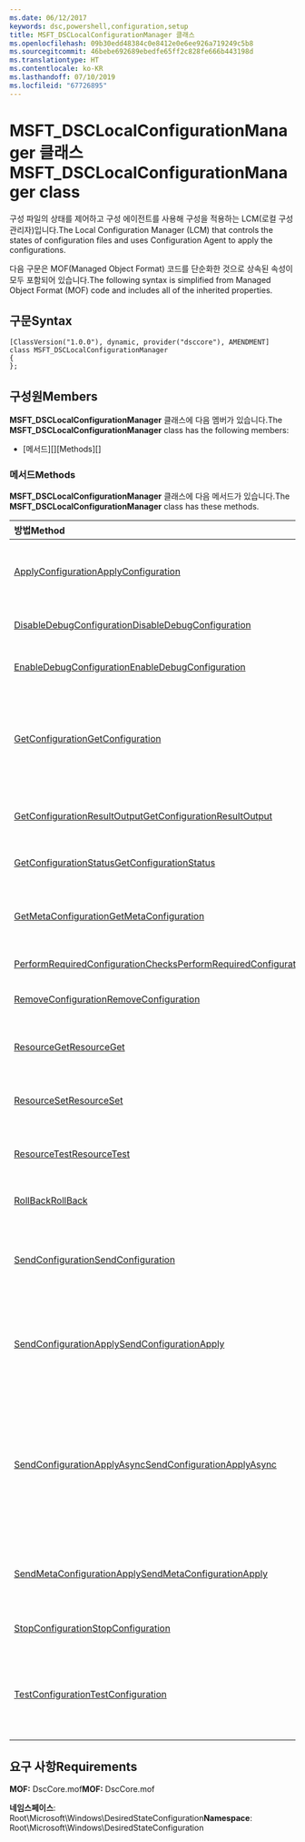 ```yaml
---
ms.date: 06/12/2017
keywords: dsc,powershell,configuration,setup
title: MSFT_DSCLocalConfigurationManager 클래스
ms.openlocfilehash: 09b30edd48384c0e8412e0e6ee926a719249c5b8
ms.sourcegitcommit: 46bebe692689ebedfe65ff2c828fe666b443198d
ms.translationtype: HT
ms.contentlocale: ko-KR
ms.lasthandoff: 07/10/2019
ms.locfileid: "67726895"
---
```

# <a name="msftdsclocalconfigurationmanager-class"></a><span data-ttu-id="15e32-103">MSFT_DSCLocalConfigurationManager 클래스</span><span class="sxs-lookup"><span data-stu-id="15e32-103">MSFT_DSCLocalConfigurationManager class</span></span>

<span data-ttu-id="15e32-104">구성 파일의 상태를 제어하고 구성 에이전트를 사용해 구성을 적용하는 LCM(로컬 구성 관리자)입니다.</span><span class="sxs-lookup"><span data-stu-id="15e32-104">The Local Configuration Manager (LCM) that controls the states of configuration files and uses Configuration Agent to apply the configurations.</span></span>

<span data-ttu-id="15e32-105">다음 구문은 MOF(Managed Object Format) 코드를 단순화한 것으로 상속된 속성이 모두 포함되어 있습니다.</span><span class="sxs-lookup"><span data-stu-id="15e32-105">The following syntax is simplified from Managed Object Format (MOF) code and includes all of the inherited properties.</span></span>

## <a name="syntax"></a><span data-ttu-id="15e32-106">구문</span><span class="sxs-lookup"><span data-stu-id="15e32-106">Syntax</span></span>

```
[ClassVersion("1.0.0"), dynamic, provider("dsccore"), AMENDMENT]
class MSFT_DSCLocalConfigurationManager
{
};
```

## <a name="members"></a><span data-ttu-id="15e32-107">구성원</span><span class="sxs-lookup"><span data-stu-id="15e32-107">Members</span></span>

<span data-ttu-id="15e32-108">**MSFT_DSCLocalConfigurationManager** 클래스에 다음 멤버가 있습니다.</span><span class="sxs-lookup"><span data-stu-id="15e32-108">The **MSFT_DSCLocalConfigurationManager** class has the following members:</span></span>

- <span data-ttu-id="15e32-109">[메서드][]</span><span class="sxs-lookup"><span data-stu-id="15e32-109">[Methods][]</span></span>

### <a name="methods"></a><span data-ttu-id="15e32-110">메서드</span><span class="sxs-lookup"><span data-stu-id="15e32-110">Methods</span></span>

<span data-ttu-id="15e32-111">**MSFT_DSCLocalConfigurationManager** 클래스에 다음 메서드가 있습니다.</span><span class="sxs-lookup"><span data-stu-id="15e32-111">The **MSFT_DSCLocalConfigurationManager** class has these methods.</span></span>

|<span data-ttu-id="15e32-112">방법</span><span class="sxs-lookup"><span data-stu-id="15e32-112">Method</span></span> |<span data-ttu-id="15e32-113">설명</span><span class="sxs-lookup"><span data-stu-id="15e32-113">Description</span></span> |
|:--- |:---|
| [<span data-ttu-id="15e32-114">ApplyConfiguration</span><span class="sxs-lookup"><span data-stu-id="15e32-114">ApplyConfiguration</span></span>](msft-dsclocalconfigurationmanager-applyconfiguration.md)| <span data-ttu-id="15e32-115">구성 에이전트를 사용해 보류 중인 구성을 적용합니다.</span><span class="sxs-lookup"><span data-stu-id="15e32-115">Uses the Configuration Agent to apply the configuration that is pending.</span></span>|
| [<span data-ttu-id="15e32-116">DisableDebugConfiguration</span><span class="sxs-lookup"><span data-stu-id="15e32-116">DisableDebugConfiguration</span></span>](msft-dsclocalconfigurationmanager-disabledebugconfiguration.md)| <span data-ttu-id="15e32-117">DSC 리소스 디버깅을 사용하지 않도록 설정합니다.</span><span class="sxs-lookup"><span data-stu-id="15e32-117">Disables DSC resource debugging.</span></span>|
| [<span data-ttu-id="15e32-118">EnableDebugConfiguration</span><span class="sxs-lookup"><span data-stu-id="15e32-118">EnableDebugConfiguration</span></span>](msft-dsclocalconfigurationmanager-enabledebugconfiguration.md)| <span data-ttu-id="15e32-119">DSC 리소스 디버깅을 사용하도록 설정합니다.</span><span class="sxs-lookup"><span data-stu-id="15e32-119">Enables DSC resource debugging.</span></span>|
| [<span data-ttu-id="15e32-120">GetConfiguration</span><span class="sxs-lookup"><span data-stu-id="15e32-120">GetConfiguration</span></span>](msft-dsclocalconfigurationmanager-getconfiguration.md)| <span data-ttu-id="15e32-121">구성 문서를 관리 노드로 보내고, 구성 에이전트의 **Get** 메서드를 사용해 구성을 적용합니다.</span><span class="sxs-lookup"><span data-stu-id="15e32-121">Sends the configuration document to the managed node and uses the **Get** method of the Configuration Agent to apply the configuration.</span></span>|
| [<span data-ttu-id="15e32-122">GetConfigurationResultOutput</span><span class="sxs-lookup"><span data-stu-id="15e32-122">GetConfigurationResultOutput</span></span>](msft-dsclocalconfigurationmanager-getconfigurationresultoutput.md)| <span data-ttu-id="15e32-123">특정 작업과 관련된 구성 에이전트 출력을 가져옵니다.</span><span class="sxs-lookup"><span data-stu-id="15e32-123">Gets the Configuration Agent output relating to a specific job.</span></span>|
| [<span data-ttu-id="15e32-124">GetConfigurationStatus</span><span class="sxs-lookup"><span data-stu-id="15e32-124">GetConfigurationStatus</span></span>](msft-dsclocalconfigurationmanager-getconfigurationstatus.md)| <span data-ttu-id="15e32-125">구성 상태 기록을 가져옵니다.</span><span class="sxs-lookup"><span data-stu-id="15e32-125">Get the configuration status history.</span></span>|
| [<span data-ttu-id="15e32-126">GetMetaConfiguration</span><span class="sxs-lookup"><span data-stu-id="15e32-126">GetMetaConfiguration</span></span>](msft-dsclocalconfigurationmanager-getmetaconfiguration.md)| <span data-ttu-id="15e32-127">구성 에이전트를 제어하는 데 사용되는 LCM 설정을 가져옵니다.</span><span class="sxs-lookup"><span data-stu-id="15e32-127">Gets the LCM settings that are used to control Configuration Agent.</span></span>|
| [<span data-ttu-id="15e32-128">PerformRequiredConfigurationChecks</span><span class="sxs-lookup"><span data-stu-id="15e32-128">PerformRequiredConfigurationChecks</span></span>](msft-dsclocalconfigurationmanager-performrequiredconfigurationchecks.md)| <span data-ttu-id="15e32-129">일관성 확인을 시작합니다.</span><span class="sxs-lookup"><span data-stu-id="15e32-129">Starts the consistency check.</span></span>|
| [<span data-ttu-id="15e32-130">RemoveConfiguration</span><span class="sxs-lookup"><span data-stu-id="15e32-130">RemoveConfiguration</span></span>](msft-dsclocalconfigurationmanager-removeconfiguration.md)| <span data-ttu-id="15e32-131">구성 파일을 제거합니다.</span><span class="sxs-lookup"><span data-stu-id="15e32-131">Removes the configuration files.</span></span>|
| [<span data-ttu-id="15e32-132">ResourceGet</span><span class="sxs-lookup"><span data-stu-id="15e32-132">ResourceGet</span></span>](msft-dsclocalconfigurationmanager-resourceget.md)| <span data-ttu-id="15e32-133">DSC 리소스의 **Get** 메서드를 직접 호출합니다.</span><span class="sxs-lookup"><span data-stu-id="15e32-133">Directly calls the **Get** method of a DSC resource.</span></span>|
| [<span data-ttu-id="15e32-134">ResourceSet</span><span class="sxs-lookup"><span data-stu-id="15e32-134">ResourceSet</span></span>](msft-dsclocalconfigurationmanager-resourceset.md)| <span data-ttu-id="15e32-135">DSC 리소스의 **Set** 메서드를 직접 호출합니다.</span><span class="sxs-lookup"><span data-stu-id="15e32-135">Directly calls the **Set** method of a DSC resource.</span></span>|
| [<span data-ttu-id="15e32-136">ResourceTest</span><span class="sxs-lookup"><span data-stu-id="15e32-136">ResourceTest</span></span>](msft-dsclocalconfigurationmanager-resourcetest.md)| <span data-ttu-id="15e32-137">DSC 리소스의 **Test** 메서드를 직접 호출합니다.</span><span class="sxs-lookup"><span data-stu-id="15e32-137">Directly calls the **Test** method of a DSC resource.</span></span>|
| [<span data-ttu-id="15e32-138">RollBack</span><span class="sxs-lookup"><span data-stu-id="15e32-138">RollBack</span></span>](msft-dsclocalconfigurationmanager-rollback.md)| <span data-ttu-id="15e32-139">이전 구성으로 롤백합니다.</span><span class="sxs-lookup"><span data-stu-id="15e32-139">Rolls back to a previous configuration.</span></span>|
| [<span data-ttu-id="15e32-140">SendConfiguration</span><span class="sxs-lookup"><span data-stu-id="15e32-140">SendConfiguration</span></span>](msft-dsclocalconfigurationmanager-sendconfiguration.md)| <span data-ttu-id="15e32-141">구성 문서를 관리 노드로 보내고 보류 중인 변경으로 저장합니다.</span><span class="sxs-lookup"><span data-stu-id="15e32-141">Sends the configuration document to the managed node and saves it as a pending change.</span></span>|
| [<span data-ttu-id="15e32-142">SendConfigurationApply</span><span class="sxs-lookup"><span data-stu-id="15e32-142">SendConfigurationApply</span></span>](msft-dsclocalconfigurationmanager-sendconfigurationapply.md)| <span data-ttu-id="15e32-143">구성 문서를 관리 노드로 보내고, 구성 에이전트를 사용해 구성을 적용합니다.</span><span class="sxs-lookup"><span data-stu-id="15e32-143">Sends the configuration document to the managed node and uses the Configuration Agent to apply the configuration.</span></span>|
| [<span data-ttu-id="15e32-144">SendConfigurationApplyAsync</span><span class="sxs-lookup"><span data-stu-id="15e32-144">SendConfigurationApplyAsync</span></span>](msft-dsclocalconfigurationmanager-sendconfigurationapplyasync.md)| <span data-ttu-id="15e32-145">구성 문서를 관리 노드로 보내고, 구성 에이전트를 사용해 구성을 적용합니다.</span><span class="sxs-lookup"><span data-stu-id="15e32-145">Send the configuration document to the managed node and start using the Configuration Agent to apply the configuration.</span></span> <span data-ttu-id="15e32-146">GetConfigurationResultOutput을 사용해 결과 출력을 검색합니다.</span><span class="sxs-lookup"><span data-stu-id="15e32-146">Use GetConfigurationResultOutput to retrieve result output.</span></span>|
| [<span data-ttu-id="15e32-147">SendMetaConfigurationApply</span><span class="sxs-lookup"><span data-stu-id="15e32-147">SendMetaConfigurationApply</span></span>](msft-dsclocalconfigurationmanager-sendmetaconfigurationapply.md)| <span data-ttu-id="15e32-148">구성 에이전트를 제어하는 데 사용되는 LCM 설정을 구성합니다.</span><span class="sxs-lookup"><span data-stu-id="15e32-148">Sets the LCM settings that are used to control the Configuration Agent.</span></span>|
| [<span data-ttu-id="15e32-149">StopConfiguration</span><span class="sxs-lookup"><span data-stu-id="15e32-149">StopConfiguration</span></span>](msft-dsclocalconfigurationmanager-stopconfiguration.md)| <span data-ttu-id="15e32-150">진행 중인 구성을 중지합니다.</span><span class="sxs-lookup"><span data-stu-id="15e32-150">Stops the configuration that is in progress.</span></span>|
| [<span data-ttu-id="15e32-151">TestConfiguration</span><span class="sxs-lookup"><span data-stu-id="15e32-151">TestConfiguration</span></span>](msft-dsclocalconfigurationmanager-testconfiguration.md)| <span data-ttu-id="15e32-152">구성 문서를 관리 노드로 보내고, 문서에 대해 현재 구성을 확인합니다.</span><span class="sxs-lookup"><span data-stu-id="15e32-152">Sends the configuration document to the managed node and verifies the current configuration against the document.</span></span>|

## <a name="requirements"></a><span data-ttu-id="15e32-153">요구 사항</span><span class="sxs-lookup"><span data-stu-id="15e32-153">Requirements</span></span>

<span data-ttu-id="15e32-154">**MOF:** DscCore.mof</span><span class="sxs-lookup"><span data-stu-id="15e32-154">**MOF:** DscCore.mof</span></span>

<span data-ttu-id="15e32-155">**네임스페이스**: Root\Microsoft\Windows\DesiredStateConfiguration</span><span class="sxs-lookup"><span data-stu-id="15e32-155">**Namespace**: Root\Microsoft\Windows\DesiredStateConfiguration</span></span>
